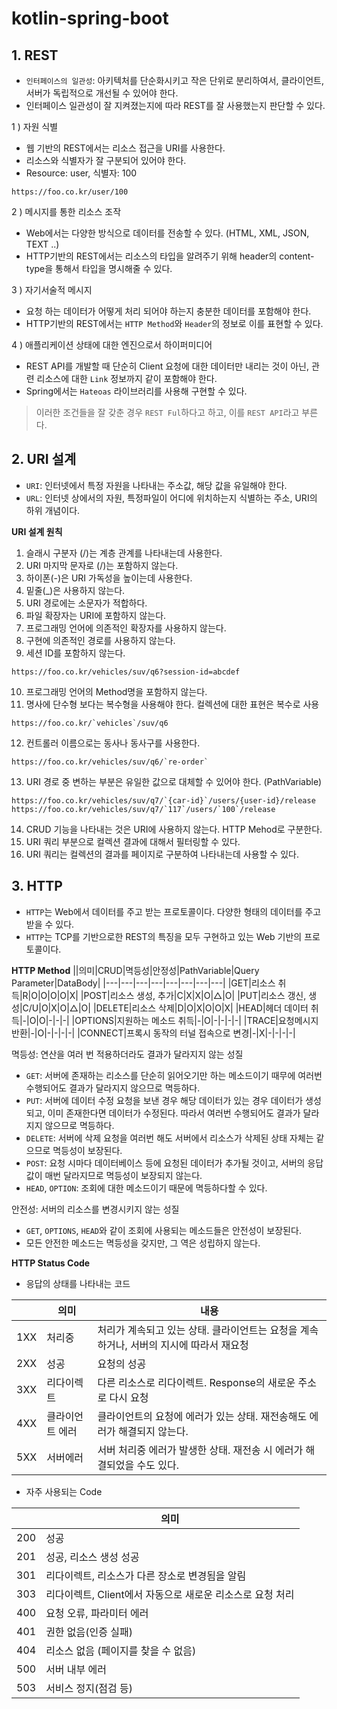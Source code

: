 # kotlin-spring-boot
## 1. REST
* `인터페이스의 일관성`: 아키텍처를 단순화시키고 작은 단위로 분리하여서, 클라이언트, 서버가 독립적으로 개선될 수 있어야 한다.  
* 인터페이스 일관성이 잘 지켜졌는지에 따라 REST를 잘 사용했는지 판단할 수 있다.  

1 ) 자원 식별
* 웹 기반의 REST에서는 리소스 접근을 URI를 사용한다.
* 리소스와 식별자가 잘 구분되어 있어야 한다.
* Resource: user, 식별자: 100
```
https://foo.co.kr/user/100
```
2 ) 메시지를 통한 리소스 조작
* Web에서는 다양한 방식으로 데이터를 전송할 수 있다. (HTML, XML, JSON, TEXT ..)
* HTTP기반의 REST에서는 리소스의 타입을 알려주기 위해 header의 content-type을 통해서 타입을 명시해줄 수 있다.

3 ) 자기서술적 메시지
* 요청 하는 데이터가 어떻게 처리 되어야 하는지 충분한 데이터를 포함해야 한다.
* HTTP기반의 REST에서는 `HTTP Method`와 `Header`의 정보로 이를 표현할 수 있다.

4 ) 애플리케이션 상태에 대한 엔진으로서 하이퍼미디어
* REST API를 개발할 때 단순히 Client 요청에 대한 데이터만 내리는 것이 아닌, 관련 리소스에 대한 `Link` 정보까지 같이 포함해야 한다.
* Spring에서는 `Hateoas` 라이브러리를 사용해 구현할 수 있다.

> 이러한 조건들을 잘 갖춘 경우 `REST Ful`하다고 하고, 이를 `REST API`라고 부른다.

## 2. URI 설계
* `URI`: 인터넷에서 특정 자원을 나타내는 주소값, 해당 값을 유일해야 한다.  
* `URL`: 인터넷 상에서의 자원, 특정파일이 어디에 위치하는지 식별하는 주소, URI의 하위 개념이다.  

**URI 설계 원칙**  
1. 슬래시 구분자 (/)는 계층 관계를 나타내는데 사용한다.
2. URI 마지막 문자로 (/)는 포함하지 않는다.
3. 하이폰(-)은 URI 가독성을 높이는데 사용한다.
4. 밑줄(_)은 사용하지 않는다.
5. URI 경로에는 소문자가 적합하다.
6. 파일 확장자는 URI에 포함하지 않는다.
7. 프로그래밍 언어에 의존적인 확장자를 사용하지 않는다.
8. 구현에 의존적인 경로를 사용하지 않는다.
9. 세션 ID를 포함하지 않는다.
```
https://foo.co.kr/vehicles/suv/q6?session-id=abcdef
```
10. 프로그래밍 언어의 Method명을 포함하지 않는다.
11. 명사에 단수형 보다는 복수형을 사용해야 한다. 컬렉션에 대한 표현은 복수로 사용
```
https://foo.co.kr/`vehicles`/suv/q6
```
12. 컨트롤러 이름으로는 동사나 동사구를 사용한다.
```
https://foo.co.kr/vehicles/suv/q6/`re-order`
```
13. URI 경로 중 변하는 부분은 유일한 값으로 대체할 수 있어야 한다. (PathVariable)
```
https://foo.co.kr/vehicles/suv/q7/`{car-id}`/users/{user-id}/release
https://foo.co.kr/vehicles/suv/q7/`117`/users/`100`/release
```
14. CRUD 기능을 나타내는 것은 URI에 사용하지 않는다. HTTP Mehod로 구분한다.
15. URI 쿼리 부분으로 컬렉션 결과에 대해서 필터링할 수 있다.
16. URI 쿼리는 컬렉션의 결과를 페이지로 구분하여 나타내는데 사용할 수 있다.

## 3. HTTP
* `HTTP`는 Web에서 데이터를 주고 받는 프로토콜이다. 다양한 형태의 데이터를 주고받을 수 있다.
* `HTTP`는 TCP를 기반으로한 REST의 특징을 모두 구현하고 있는 Web 기반의 프로토콜이다.

**HTTP Method**
||의미|CRUD|멱등성|안정성|PathVariable|Query Parameter|DataBody|
|---|---|---|---|---|---|---|---|
|GET|리소스 취득|R|O|O|O|O|X|
|POST|리소스 생성, 추가|C|X|X|O|△|O|
|PUT|리소스 갱신, 생성|C/U|O|X|O|△|O|
|DELETE|리소스 삭제|D|O|X|O|O|X|
|HEAD|헤더 데이터 취득|-|O|O|-|-|-|
|OPTIONS|지원하는 메소드 취득|-|O|-|-|-|-|
|TRACE|요청메시지 반환|-|O|-|-|-|-|
|CONNECT|프록시 동작의 터널 접속으로 변경|-|X|-|-|-|-|

멱등성: 연산을 여러 번 적용하더라도 결과가 달라지지 않는 성질     
* `GET`: 서버에 존재하는 리소스를 단순히 읽어오기만 하는 메소드이기 때무에 여러번 수행되어도 결과가 달라지지 않으므로 멱등하다.
* `PUT`: 서버에 데이터 수정 요청을 보낸 경우 해당 데이터가 있는 경우 데이터가 생성되고, 이미 존재한다면 데이터가 수정된다. 따라서 여러번 수행되어도 결과가 달라지지 않으므로 멱등하다.  
* `DELETE`: 서버에 삭제 요청을 여러번 해도 서버에서 리소스가 삭제된 상태 자체는 같으므로 멱등성이 보장된다.
* `POST`: 요청 시마다 데이터베이스 등에 요청된 데이터가 추가될 것이고, 서버의 응답값이 매번 달라지므로 멱등성이 보장되지 않는다.
* `HEAD`, `OPTION`: 조회에 대한 메소드이기 때문에 멱등하다할 수 있다.

안전성: 서버의 리소스를 변경시키지 않는 성질  
* `GET`, `OPTIONS`, `HEAD`와 같이 조회에 사용되는 메소드들은 안전성이 보장된다.
* 모든 안전한 메소드는 멱등성을 갖지만, 그 역은 성립하지 않는다.

**HTTP Status Code**
* 응답의 상태를 나타내는 코드

||의미|내용|
|---|---|---|
|1XX|처리중|처리가 계속되고 있는 상태. 클라이언트는 요청을 계속하거나, 서버의 지시에 따라서 재요청|
|2XX|성공|요청의 성공|
|3XX|리다이렉트|다른 리소스로 리다이렉트. Response의 새로운 주소로 다시 요청|
|4XX|클라이언트 에러|클라이언트의 요청에 에러가 있는 상태. 재전송해도 에러가 해결되지 않는다.|
|5XX|서버에러|서버 처리중 에러가 발생한 상태. 재전송 시 에러가 해결되었을 수도 있다.|

* 자주 사용되는 Code  

||의미|
|---|---|
|200|성공|
|201|성공, 리소스 생성 성공|
|301|리다이렉트, 리소스가 다른 장소로 변경됨을 알림|
|303|리다이렉트, Client에서 자동으로 새로운 리소스로 요청 처리|
|400|요청 오류, 파라미터 에러|
|401|권한 없음(인증 실패)|
|404|리소스 없음 (페이지를 찾을 수 없음)|
|500|서버 내부 에러|
|503|서비스 정지(점검 등)|
